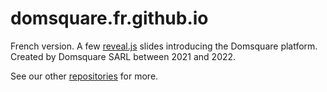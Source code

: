 # domsquare.fr.github.io
French version. A few [reveal.js](https://github.com/hakimel/reveal.js/) slides introducing the Domsquare platform. Created by Domsquare SARL between 2021 and 2022.

See our other [repositories](https://github.com/domsquare?tab=repositories) for more.

<!--
# License to use
This repository may include third-parties material, their licensing terms apply in full.<br/>
**All original material created by Domsquare SARL and found in this repository is hereby released by Domsquare in the public domain,** regardless of copyright or other licensing terms previously used by Domsquare on that material.
-->
